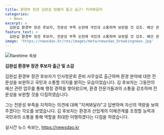 ```yaml
---
title: 환경부 장관 김완섭 텀블러 들고 출근! 지켜봐달라
categories:
  - News
excerpt: >
  김완섭 환경부 장관 후보자, 전문성 부족 논란에 국민과 소통하며 보완할 것 강조. 예산 관련 공직 경험을 강조하며 환경 예산 가장 많이 다뤘지만 전문성은 보완해야 밝히고, 환경과 산업계 이해관계 조정 가능성에 대해 지켜봐달라고 답변. 대외협력, 타부처 협의 등 다양한 역할을 최대한 수행이라고 밝혔다. 
feature_text: >
  김완섭 환경부 장관 후보자, 전문성 부족 논란에 국민과 소통하며 보완할 것 강조. 예산 관련 공직 경험을 강조하며 환경 예산 가장 많이 다뤘지만 전문성은 보완해야 밝히고, 환경과 산업계 이해관계 조정 가능성에 대해 지켜봐달라고 답변. 대외협력, 타부처 협의 등 다양한 역할을 최대한 수행이라고 밝혔다. 
image: 'https://newsdao.kr/res/images/meta/newsdao_breakingnews.jpg'
---
```


<p><img src="https://newsdao.kr/res/images/meta/newsdao_breakingnews.jpg" alt="flaretime 속보" /></p>

<p><b>김완섭 환경부 장관 후보자 출근 및 소감</b></p>

<p>김완섭 환경부 장관 후보자가 인사청문회 준비 사무실로 출근하며 환경 분야에 대한 전문성을 보완하고 국민과 소통할 의지를 밝히는 모습이었습니다. 김 후보자는 그동안의 예산 관련 업무를 통해 행정 경력을 쌓아왔으며, 환경 전문가들과의 소통을 강조하며 전문성을 보완할 것을 다짐하였습니다.</p>

<p>그는 전문성 부족을 지적하는 의견에 대해 "지켜봐달라"고 답변하며 자신의 역량을 보여주겠다는 각오를 보였습니다. 김 후보자는 환경과 산업계의 이해관계를 조정할 능력과 국민과의 소통을 통해 역할을 최대한 이행하겠다는 다짐을 하였습니다.</p>
실시간 뉴스 속보는, <a href="https://newsdao.kr" rel="dofollow">https://newsdao.kr</a>


